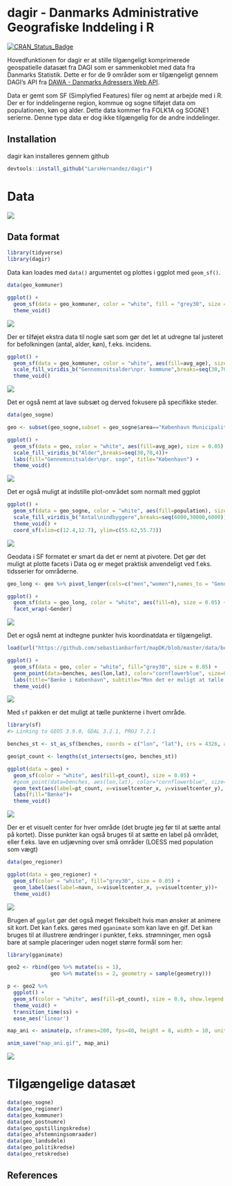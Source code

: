 
<!-- README.md is generated from README.Rmd. Please edit that file -->

# dagir - Danmarks Administrative Geografiske Inddeling i R

[![CRAN\_Status\_Badge](http://www.r-pkg.org/badges/version/dagir)](https://cran.r-project.org/package=dagir)

Hovedfunktionen for dagir er at stille tilgængeligt komprimerede
geospatielle datasæt fra DAGI som er sammenkoblet med data fra Danmarks
Statistik. Dette er for de 9 områder som er tilgængeligt gennem DAGI’s
API fra [DAWA - Danmarks Adressers Web
API](https://dawadocs.dataforsyningen.dk/).

Data er gemt som SF (Simplyfied Features) filer og nemt at arbejde med i
R. Der er for inddelingerne region, kommue og sogne tilføjet data om
populationen, køn og alder. Dette data kommer fra FOLK1A og SOGNE1
serierne. Denne type data er dog ikke tilgængelig for de andre
inddelinger.

## Installation

dagir kan installeres gennem github

``` r
devtools::install_github("LarsHernandez/dagir")
```

# Data

![](man/figures/README-unnamed-chunk-3-1.png)<!-- -->

## Data format

``` r
library(tidyverse)
library(dagir)
```

Data kan loades med `data()` argumentet og plottes i ggplot med
`geom_sf()`.

``` r
data(geo_kommuner)

ggplot() +
  geom_sf(data = geo_kommuner, color = "white", fill = "grey30", size = 0.05) + 
  theme_void()
```

![](man/figures/README-unnamed-chunk-5-1.png)<!-- -->

Der er tilføjet ekstra data til nogle sæt som gør det let at udregne tal
justeret for befolkningen (antal, alder, køn), f.eks. incidens.

``` r
ggplot() +
  geom_sf(data = geo_kommuner, color = "white", aes(fill=avg_age), size = 0.05) + 
  scale_fill_viridis_b("Gennemsnitsalder\npr. kommune",breaks=seq(30,70,4))+
  theme_void()
```

![](man/figures/README-unnamed-chunk-6-1.png)<!-- -->

Det er også nemt at lave subsæt og derved fokusere på specifikke steder.

``` r
data(geo_sogne)

geo <- subset(geo_sogne,subset = geo_sogne$area=="København Municipality")

ggplot() +
  geom_sf(data = geo, color = "white", aes(fill=avg_age), size = 0.05) + 
  scale_fill_viridis_b("Alder",breaks=seq(30,70,4))+
  labs(fill="Gennemsnitsalder\npr. sogn", title="København") +
  theme_void()
```

![](man/figures/README-unnamed-chunk-7-1.png)<!-- -->

Det er også muligt at indstille plot-området som normalt med ggplot

``` r
ggplot() +
  geom_sf(data = geo_sogne, color = "white", aes(fill=population), size = 0.05) + 
  scale_fill_viridis_b("Antal\nindbyggere",breaks=seq(6000,30000,6000))+
  theme_void() + 
  coord_sf(xlim=c(12.4,12.7), ylim=c(55.62,55.73))
```

![](man/figures/README-unnamed-chunk-8-1.png)<!-- -->

Geodata i SF formatet er smart da det er nemt at pivotere. Det gør det
muligt at plotte facets i Data og er meget praktisk anvendeligt ved
f.eks. tidsserier for områderne.

``` r
geo_long <- geo %>% pivot_longer(cols=c("men","women"),names_to = "Gender",values_to = "n")

ggplot() +
  geom_sf(data = geo_long, color = "white", aes(fill=n), size = 0.05) + 
  facet_wrap(~Gender)
```

![](man/figures/README-unnamed-chunk-9-1.png)<!-- -->

Det er også nemt at indtegne punkter hvis koordinatdata er tilgængeligt.

``` r
load(url("https://github.com/sebastianbarfort/mapDK/blob/master/data/benches.rda?raw=true"))

ggplot() +
  geom_sf(data = geo, color = "white", fill="grey30", size = 0.05) + 
  geom_point(data=benches, aes(lon,lat), color="cornflowerblue", size=0.5)+
  labs(title="Bænke i København", subtitle="Mon det er muligt at tælle hvor mange bænke der er i hver sogn?") +
  theme_void() 
```

![](man/figures/README-unnamed-chunk-10-1.png)<!-- -->

Med `sf` pakken er det muligt at tælle punkterne i hvert område.

``` r
library(sf)
#> Linking to GEOS 3.9.0, GDAL 3.2.1, PROJ 7.2.1

benches_st <- st_as_sf(benches, coords = c("lon", "lat"), crs = 4326, agr = "constant")

geo$pt_count <- lengths(st_intersects(geo, benches_st))

ggplot(data = geo) +
  geom_sf(color = "white", aes(fill=pt_count), size = 0.05) + 
  #geom_point(data=benches, aes(lon,lat), color="cornflowerblue", size=0.5)+
  geom_text(aes(label=pt_count, x=visueltcenter_x, y=visueltcenter_y), color="white")+
  labs(fill="Bænke")+
  theme_void() 
```

![](man/figures/README-unnamed-chunk-11-1.png)<!-- -->

Der er et visuelt center for hver område (det brugte jeg før til at
sætte antal på kortet). Disse punkter kan også bruges til at sætte en
label på området, eller f.eks. lave en udjævning over små områder (LOESS
med population som vægt)

``` r
data(geo_regioner)

ggplot(data = geo_regioner) +
  geom_sf(color = "white", fill="grey30", size = 0.05) + 
  geom_label(aes(label=navn, x=visueltcenter_x, y=visueltcenter_y))+
  theme_void() 
```

![](man/figures/README-unnamed-chunk-12-1.png)<!-- -->

Brugen af `ggplot` gør det også meget fleksibelt hvis man ønsker at
animere sit kort. Det kan f.eks. gøres med `gganimate` som kan lave en
gif. Det kan bruges til at illustrere ændringer i punkter, f.eks.
strømninger, men også bare at sample placeringer uden noget større
formål som her:

``` r
library(gganimate)

geo2 <- rbind(geo %>% mutate(ss = 1),
              geo %>% mutate(ss = 2, geometry = sample(geometry)))

p <- geo2 %>% 
  ggplot() +
  geom_sf(color = "white", aes(fill=pt_count), size = 0.6, show.legend = F) + 
  theme_void() +
  transition_time(ss) +
  ease_aes('linear')

map_ani <- animate(p, nframes=200, fps=40, height = 8, width = 10, units = "in",res=150)

anim_save("map_ani.gif", map_ani)
```

![](map_ani.gif)

# Tilgængelige datasæt

``` r
data(geo_sogne)
data(geo_regioner)
data(geo_kommuner)
data(geo_postnumre)
data(geo_opstillingskredse)
data(geo_afstemningsomraader)
data(geo_landsdele)
data(geo_politikredse)    
data(geo_retskredse)
```

## References
